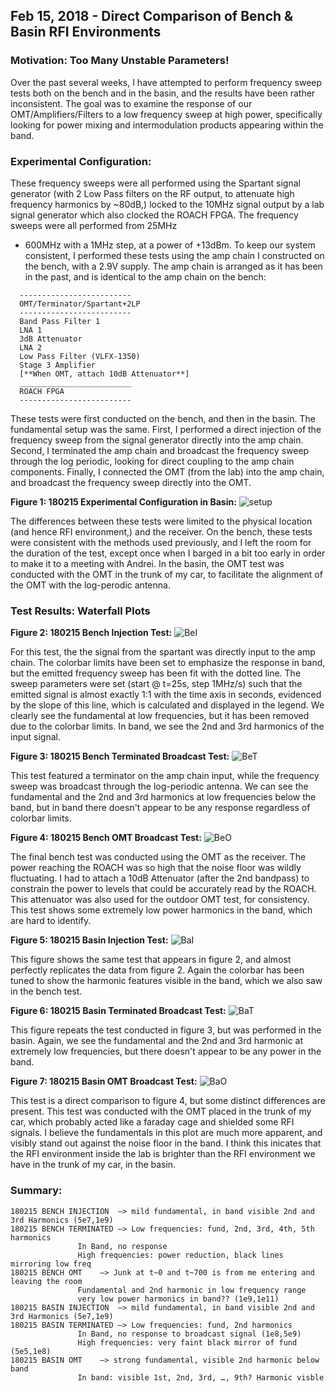 ## Feb 15, 2018 - Direct Comparison of Bench & Basin RFI Environments
### Motivation: Too Many Unstable Parameters!

Over the past several weeks, I have attempted to perform frequency sweep tests
both on the bench and in the basin, and the results have been rather
inconsistent. The goal was to examine the response of our OMT/Amplifiers/Filters
to a low frequency sweep at high power, specifically looking for power mixing
and intermodulation products appearing within the band. 

### Experimental Configuration:

These frequency sweeps were all performed using the Spartant signal generator
(with 2 Low Pass filters on the RF output, to attenuate high frequency harmonics
by ~80dB,) locked to the 10MHz signal output by a lab signal generator  which
also clocked the ROACH FPGA. The frequency sweeps were all performed from 25MHz
- 600MHz with a 1MHz step, at a power of +13dBm. To keep our system consistent,
I performed these tests using the amp chain I constructed on the bench, with a
2.9V supply. The amp chain is arranged as it has been in the past, and is
identical to the amp chain on the bench:

~~~
  -------------------------
  OMT/Terminator/Spartant+2LP
  -------------------------
  Band Pass Filter 1
  LNA 1 	
  3dB Attenuator
  LNA 2	
  Low Pass Filter (VLFX-1350)
  Stage 3 Amplifier
  [**When OMT, attach 10dB Attenuator**]
  _________________________
  ROACH FPGA
  -------------------------
~~~

These tests were first conducted on the bench, and then in the basin. The
fundamental setup was the same. First, I performed a direct injection of the
frequency sweep from the signal generator directly into the amp chain. Second, I
terminated the amp chain and broadcast the frequency sweep through the log
periodic, looking for direct coupling to the amp chain components. Finally, I
connected the OMT (from the lab) into the amp chain, and broadcast the frequency
sweep directly into the OMT.

**Figure 1: 180215 Experimental Configuration in Basin:**
![setup](IMG-3033.JPG)

The differences between these tests were limited to the physical location (and
hence RFI environment,) and the receiver. On the bench, these tests were
consistent with the methods used previously, and I left the room for the
duration of the test, except once when I barged in a bit too early in order to
make it to a meeting with Andrei. In the basin, the OMT test was conducted with
the OMT in the trunk of my car, to facilitate the alignment of the OMT with the
log-perodic antenna. 

### Test Results: Waterfall Plots

**Figure 2: 180215 Bench Injection Test:**
![BeI](180215_Bench_Injection.png)

For this test, the the signal from the spartant was directly input to the amp
chain. The colorbar limits have been set to emphasize the response in band, but
the emitted frequency sweep has been fit with the dotted line. The sweep
parameters were set (start @ t=25s, step 1MHz/s) such that the emitted signal is
almost exactly 1:1 with the time axis in seconds, evidenced by the slope of this
line, which is calculated and displayed in the legend. We clearly see the
fundamental at low frequencies, but it has been removed due to the colorbar
limits. In band, we see the 2nd and 3rd harmonics of the input signal.

**Figure 3: 180215 Bench Terminated Broadcast Test:**
![BeT](180215_Bench_Terminated_Broadcast.png)

This test featured a terminator on the amp chain input, while the frequency
sweep was broadcast through the log-periodic antenna. We can see the fundamental
and the 2nd and 3rd harmonics at low frequencies below the band, but in band
there doesn't appear to be any response regardless of colorbar limits.

**Figure 4: 180215 Bench OMT Broadcast Test:**
![BeO](180215_Bench_OMT_Broadcast.png)

The final bench test was conducted using the OMT as the receiver. The power
reaching the ROACH was so high that the noise floor was wildly fluctuating. I
had to attach a 10dB Attenuator (after the 2nd bandpass) to constrain the power
to levels that could be accurately read by the ROACH. This attenuator was also
used for the outdoor OMT test, for consistency. This test shows some extremely
low power harmonics in the band, which are hard to identify.

**Figure 5: 180215 Basin Injection Test:**
![BaI](180215_Basin_Injection.png)

This figure shows the same test that appears in figure 2, and almost perfectly
replicates the data from figure 2. Again the colorbar has been tuned to show the
harmonic features visible in the band, which we also saw in the bench test.

**Figure 6: 180215 Basin Terminated Broadcast Test:**
![BaT](180215_Basin_Terminated_Broadcast.png)

This figure repeats the test conducted in figure 3, but was performed in the
basin. Again, we see the fundamental and the 2nd and 3rd harmonic at extremely
low frequencies, but there doesn't appear to be any power in the band.

**Figure 7: 180215 Basin OMT Broadcast Test:**
![BaO](180215_Basin_OMT_Broadcast.png)

This test is a direct comparison to figure 4, but some distinct differences are
present. This test was conducted with the OMT placed in the trunk of my car,
which probably acted like a faraday cage and shielded some RFI signals. I
believe the fundamentals in this plot are much more apparent, and visibly stand
out against the noise floor in the band. I think this inicates that the RFI
environment inside the lab is brighter  than the RFI environment we have in the
trunk of my car, in the basin.

### Summary:

~~~
180215 BENCH INJECTION	—> mild fundamental, in band visible 2nd and 3rd Harmonics (5e7,1e9)
180215 BENCH TERMINATED	—> Low frequencies: fund, 2nd, 3rd, 4th, 5th harmonics
			   In Band, no response
			   High frequencies: power reduction, black lines mirroring low freq
180215 BENCH OMT	—> Junk at t~0 and t~700 is from me entering and leaving the room
			   Fundamental and 2nd harmonic in low frequency range
			   very low power harmonics in band?? (1e9,1e11)
180215 BASIN INJECTION	—> mild fundamental, in band visible 2nd and 3rd Harmonics (5e7,1e9)
180215 BASIN TERMINATED	—> Low frequencies: fund, 2nd harmonics
			   In Band, no response to broadcast signal (1e8,5e9)
			   High frequencies: very faint black mirror of fund (5e5,1e8)
180215 BASIN OMT	—> strong fundamental, visible 2nd harmonic below band
			   In band: visible 1st, 2nd, 3rd, …, 9th? Harmonic visble
~~~

